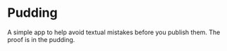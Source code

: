 # Pudding
A simple app to help avoid textual mistakes before you publish them.
The proof is in the pudding.